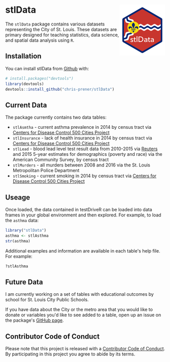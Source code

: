 
<!-- README.md is generated from README.Rmd. Please edit that file -->
stlData <img src="man/figures/logo.png" align="right" />
========================================================

The `stlData` package contains various datasets representing the City of St. Louis. These datasets are primary designed for teaching statistics, data science, and spatial data analysis using `R`.

Installation
------------

You can install stlData from [Github](https://github.com/chris-prener/stlData) with:

``` r
# install.packages("devtools")
library(devtools)
devtools::install_github("chris-prener/stlData")
```

Current Data
------------

The package currently contains two data tables:

-   `stlAsmtha` - current asthma prevalence in 2014 by census tract via [Centers for Disease Control 500 Cities Project](https://www.cdc.gov/500cities/)
-   `stlInsurance` - lack of health insurance in 2014 by census tract via [Centers for Disease Control 500 Cities Project](https://www.cdc.gov/500cities/)
-   `stlLead` - blood lead level test result data from 2010-2015 via [Reuters](http://www.reuters.com/investigates/special-report/usa-lead-testing/#interactive-lead) and 2015 5-year estimates for demographics (poverty and race) via the American Community Survey, by census tract
-   `stlMurders` - all murders between 2008 and 2016 via the St. Louis Metropolitan Police Department
-   `stlSmoking` - current smoking in 2014 by census tract via [Centers for Disease Control 500 Cities Project](https://www.cdc.gov/500cities/)

Useage
------

Once loaded, the data contained in testDriveR can be loaded into data frames in your global environment and then explored. For example, to load the `asthma` data:

``` r
library("stlData")
asthma <- stlAsthma
str(asthma)
```

Additional examples and information are available in each table's help file. For example:

``` r
?stlAsthma
```

Future Data
-----------

I am currently working on a set of tables with educational outcomes by school for St. Louis City Public Schools.

If you have data about the City or the metro area that you would like to donate or variables you'd like to see added to a table, open up an issue on the package's [GitHub page](http://github.com/chris-prener/stlData/issues).

Contributor Code of Conduct
---------------------------

Please note that this project is released with a [Contributor Code of Conduct](CONDUCT.md). By participating in this project you agree to abide by its terms.
